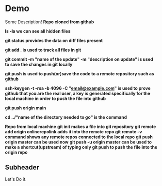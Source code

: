 # Demo

Some Description!
**Repo cloned from github**

**ls -la we can see all hidden files**

**git status provides the data on diff files present**

**git add . is used to track all files in git**

**git commit -m "name of the update" -m "description on update" is used to save the changes in git locally**

**git push is used to push(or)save the code to a remote repository such as github**

**ssh-keygen -t -rsa -b 4096 -C "email@example.com" is used to prove github that you are the real user, a key is generated specifically for the local machine in order to push the file into github** 

**git push origin main**

**cd ../"name of the directory needed to go" is the command**



**Repo from local machine**
**git init makes a file into git repository**
**git remote add origin onlinerepolink adds it into the remote repo**
**git remote -v command shows any remote repos connected to the local repo**
**git push origin master can be used now**
**git push -u origin master can be used to make a shortcut(upstream) of typing only git push to push the file into the origin repo**

## Subheader

Let's Do it.